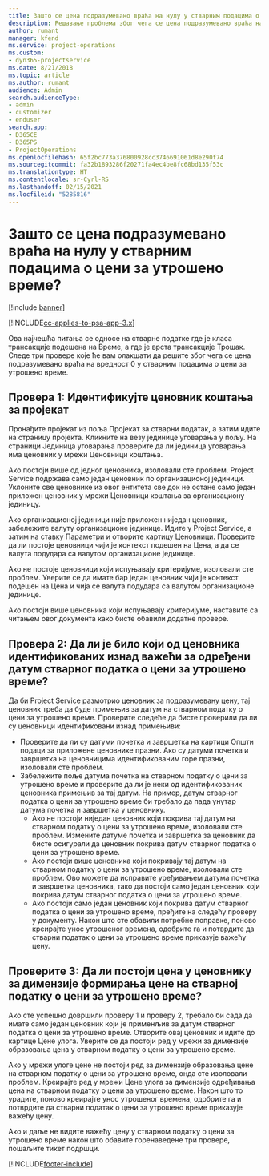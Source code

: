 ```yaml
---
title: Зашто се цена подразумевано враћа на нулу у стварним подацима о цени за утрошено време?
description: Решавање проблема због чега се цена подразумевано враћа на 0 у стварним подацима о цени за утрошено време.
author: rumant
manager: kfend
ms.service: project-operations
ms.custom:
- dyn365-projectservice
ms.date: 8/21/2018
ms.topic: article
ms.author: rumant
audience: Admin
search.audienceType:
- admin
- customizer
- enduser
search.app:
- D365CE
- D365PS
- ProjectOperations
ms.openlocfilehash: 65f2bc773a376800928cc3746691061d8e290f74
ms.sourcegitcommit: fa32b1893286f20271fa4ec4be8fc68bd135f53c
ms.translationtype: HT
ms.contentlocale: sr-Cyrl-RS
ms.lasthandoff: 02/15/2021
ms.locfileid: "5285816"
---
```

# <a name="why-is-the-price-defaulting-to-zero-on-time-cost-actuals"></a>Зашто се цена подразумевано враћа на нулу у стварним подацима о цени за утрошено време?

[!include [banner](../includes/psa-now-project-operations.md)]

[!INCLUDE[cc-applies-to-psa-app-3.x](../includes/cc-applies-to-psa-app-3x.md)]

Ова најчешћа питања се односе на стварне податке где је класа трансакције подешена на Време, а где је врста трансакције Трошак. Следе три провере које ће вам олакшати да решите због чега се цена подразумевано враћа на вредност 0 у стварним подацима о цени за утрошено време.
 
## <a name="check-1-identify-the-cost-price-list-for-the-project"></a>Провера 1: Идентификујте ценовник коштања за пројекат

Пронађите пројекат из поља Пројекат за стварни податак, а затим идите на страницу пројекта. Кликните на везу јединице уговарања у пољу. На страници Јединица уговарања проверите да ли јединица уговарања има ценовник у мрежи Ценовници коштања.

Ако постоји више од једног ценовника, изоловали сте проблем. Project Service подржава само један ценовник по организационој јединици. Уклоните све ценовнике из овог ентитета све док не остане само један приложен ценовник у мрежи Ценовници коштања за организациону јединицу.

Ако организационој јединици није приложен ниједан ценовник, забележите валуту организационе јединице. Идите у Project Service, а затим на ставку Параметри и отворите картицу Ценовници. Проверите да ли постоје ценовници чији је контекст подешен на Цена, а да се валута подудара са валутом организационе јединице.
 
Ако не постоје ценовници који испуњавају критеријуме, изоловали сте проблем. Уверите се да имате бар један ценовник чији је контекст подешен на Цена и чија се валута подудара са валутом организационе јединице.

Ако постоји више ценовника који испуњавају критеријуме, наставите са читањем овог документа како бисте обавили додатне провере.

## <a name="check-2-are-any-of-the-price-lists-identified-above-valid-for-the-specific-date-of-the-time-cost-actual"></a>Провера 2: Да ли је било који од ценовника идентификованих изнад важећи за одређени датум стварног податка о цени за утрошено време?

Да би Project Service размотрио ценовник за подразумевану цену, тај ценовник треба да буде примењив за датум на стварном податку о цени за утрошено време. Проверите следеће да бисте проверили да ли су ценовници идентификовани изнад примењиви:

- Проверите да ли су датуми почетка и завршетка на картици Општи подаци за приложене ценовнике празни. Ако су датуми почетка и завршетка на ценовницима идентификованим горе празни, изоловали сте проблем. 
- Забележите поље датума почетка на стварном податку о цени за утрошено време и проверите да ли је неки од идентификованих ценовника примењив за тај датум. На пример, датум стварног податка о цени за утрошено време би требало да пада унутар датума почетка и завршетка у ценовнику. 
    - Ако не постоји ниједан ценовник који покрива тај датум на стварном податку о цени за утрошено време, изоловали сте проблем. Измените датуме почетка и завршетка за ценовник да бисте осигурали да ценовник покрива датум стварног податка о цени за утрошено време. 
    - Ако постоји више ценовника који покривају тај датум на стварном податку о цени за утрошено време, изоловали сте проблем. Ово можете да исправите уређивањем датума почетка и завршетка ценовника, тако да постоји само један ценовник који покрива датум стварног податка о цени за утрошено време. 
    - Ако постоји само један ценовник који покрива датум стварног податка о цени за утрошено време, пређите на следећу проверу у документу.
Након што сте обавили потребне поправке, поново креирајте унос утрошеног времена, одобрите га и потврдите да стварни податак о цени за утрошено време приказује важећу цену.

## <a name="check-3-is-there-a-price-in-the-price-list-for-the-pricing-dimensions-on-the-time-cost-actual"></a>Проверите 3: Да ли постоји цена у ценовнику за димензије формирања цене на стварној податку о цени за утрошено време?

Ако сте успешно довршили проверу 1 и проверу 2, требало би сада да имате само један ценовник који је применљив за датум стварног податка о цени за утрошено време. Отворите овај ценовник и идите до картице Цене улога. Уверите се да постоји ред у мрежи за димензије образовања цена у стварном податку о цени за утрошено време.

Ако у мрежи улоге цене не постоји ред за димензије образовања цене на стварном податку о цени за утрошено време, онда сте изоловали проблем. Креирајте ред у мрежи Цене улога за димензије одређивања цена на стварном податку о цени за утрошено време. Након што то урадите, поново креирајте унос утрошеног времена, одобрите га и потврдите да стварни податак о цени за утрошено време приказује важећу цену.
 
Ако и даље не видите важећу цену у стварном податку о цени за утрошено време након што обавите горенаведене три провере, пошаљите тикет подршци.





[!INCLUDE[footer-include](../includes/footer-banner.md)]